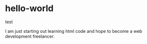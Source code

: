 # hello-world
test

I am just starting out learning html code and hope to become a web development freelancer.

